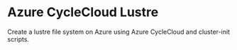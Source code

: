 # Azure CycleCloud Lustre

Create a lustre file system on Azure using Azure CycleCloud and cluster-init scripts.
